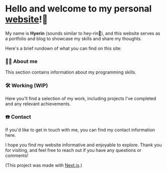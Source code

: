 # Hello and welcome to my personal [website](https://hailee.me)!🚀

My name is **Hyerin** (sounds similar to hey-rin🍦), and this website serves as a portfolio and blog to showcase my skills and share my thoughts.

Here's a brief rundown of what you can find on this site:

### 🤸🏼 About me

This section contains information about my programming skills.

<!-- my background, and my interests. -->

### 🛠️ Working (WIP)

Here you'll find a selection of my work, including projects I've completed and any relevant achievements.

<!-- Blog: I occasionally share my thoughts and ideas on a variety of topics here, including technology, philosophy, and personal growth. -->

### ☎️ Contact

If you'd like to get in touch with me, you can find my contact information here.

I hope you find my website informative and enjoyable to explore. Thank you for visiting, and feel free to reach out if you have any questions or comments!

(This project was made with [Next.js](https://nextjs.org).)
